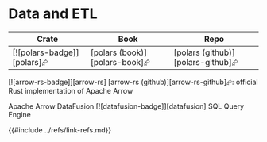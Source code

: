 # Data and ETL

| Crate | Book | Repo |
| ----- | ---- | ---- |
| [![polars-badge]][polars]⮳ | [polars (book)][polars-book]⮳ | [polars (github)][polars-github]⮳ |

[![arrow-rs-badge]][arrow-rs] [arrow-rs (github)][arrow-rs-github]⮳: official Rust implementation of Apache Arrow

Apache Arrow DataFusion [![datafusion-badge]][datafusion] SQL Query Engine

{{#include ../refs/link-refs.md}}
